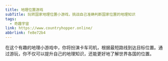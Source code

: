 ```yaml
---
title: 地理位置游戏
subTitle: 玩转国家地理位置小游戏，挑战自己准确判断国家位置的地理知识
tags:
  - 奇趣宇宙
link: https://www.countryhopper.online/
abbrlink: fe8e72b4
---
```


在这个有趣的地理小游戏中，你将扮演卡车司机，根据最短路线到达目标位置。通过游玩，你不仅可以提升自己的地理知识，还能更好地了解世界各国的位置。
